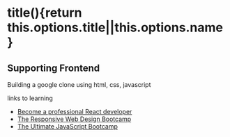 # title(){return this.options.title||this.options.name}

## Supporting Frontend

Building a google clone using html, css, javascript

links to learning

- [Become a professional React developer](https://scrimba.com/course/greact)
- [The Responsive Web Design Bootcamp](https://scrimba.com/course/gresponsive)
- [The Ultimate JavaScript Bootcamp](https://scrimba.com/course/gjavascript)

	
